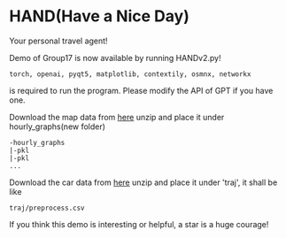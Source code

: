 # HAND(Have a Nice Day)

Your personal travel agent!

Demo of Group17 is now available by running HANDv2.py!
```
torch, openai, pyqt5, matplotlib, contextily, osmnx, networkx 
```
is required to run the program. Please modify the API of GPT if you have one.

Download the map data from [here](https://drive.google.com/file/d/16OEmMYO8IPrwdBZ5O7T_PQp_juIS77cy/view?usp=sharing) unzip and place it under hourly_graphs(new folder)
```
-hourly_graphs
|-pkl
|-pkl
...
```
Download the car data from [here](https://drive.google.com/file/d/1iqU8ncFBA6r9G3BluEUiez0gSeqCInMu/view?usp=sharing) unzip and place it under 'traj', it shall be like 

```
traj/preprocess.csv
```

If you think this demo is interesting or helpful, a star is a huge courage!

